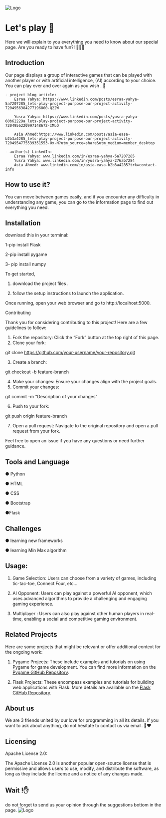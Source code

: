 


![Logo](https://imgur.com/BZOLXin.png)


# Let's play 🥳

Here we will explain to you everything you need to know about our special page. Are you ready to have fun?! 😶‍🌫️🤗 


## Introduction 

Our page displays a group of interactive games that can be played with another player or with artificial intelligence, (AI) according to your choice. You can play over and over again as you wish . 🤞

    - project blog article:
        Esraa Yahya: https://www.linkedin.com/posts/esraa-yahya-5a7207285_lets-play-project-purpose-our-project-activity-7204956384277196800-Q22W
        
        Yusra Yahya: https://www.linkedin.com/posts/yusra-yahya-60b62229a_lets-play-project-purpose-our-project-activity-7204956220997148672-IMLO
        
        Asia Ahmed:https://www.linkedin.com/posts/asia-easa-b2b3a4285_lets-play-project-purpose-our-project-activity-7204954775539351553-Ox-N?utm_source=share&utm_medium=member_desktop
        
    - author(s) LinkedIn:
        Esraa Yahya: www.linkedin.com/in/esraa-yahya-5a7207285
        Yusra Yahya: www.linkedin.com/in/yusra-yahya-276ab7284
        Asia Ahmed: www.linkedin.com/in/asia-easa-b2b3a4285?trk=contact-info
## How to use it?
 You can move between games easily, and if you encounter any difficulty in understanding any game, you can go to the information page to find out everything you need. 




## Installation
   download this in your terminal:

   1-pip install Flask

   2-pip install pygame

   3- pip install numpy

To get started, 
  1. download the project files .

  2. follow the setup instructions to launch the application.

  Once running, open your web browser and go to http://localhost:5000.

 
Contributing

Thank you for considering contributing to this project! Here are a few guidelines to follow:

 1. Fork the repository: Click the “Fork” button at the top right of this page.
 2. Clone your fork:

git clone https://github.com/your-username/your-repository.git


 3. Create a branch:

git checkout -b feature-branch


 4. Make your changes: Ensure your changes align with the project goals.
 5. Commit your changes:

git commit -m "Description of your changes"


 6. Push to your fork:

git push origin feature-branch


 7. Open a pull request: Navigate to the original repository and open a pull request from your fork.

Feel free to open an issue if you have any questions or need further guidance.

## Tools and Language 

● Python 

● HTML 

● CSS

● Bootstrap 

●Flask


## Challenges
● learning new frameworks

● learning Min Max  algorithm



## Usage:

1. Game Selection: Users can choose from a variety of games, including  tic-tac-toe, Connect Four, etc...

2. AI Opponent: Users can play against a powerful AI opponent, which uses advanced algorithms to provide a challenging and engaging gaming experience. 

3. Multiplayer : Users can also play against other human players in real-time, enabling a social and competitive gaming environment.

## Related Projects

Here are some projects that might be relevant or offer additional context for the ongoing work:

1. Pygame Projects: These include examples and tutorials on using Pygame for game development. You can find more information on the [Pygame GitHub Repository](https://github.com/pygame/pygame).

2. Flask Projects: These encompass examples and tutorials for building web applications with Flask. More details are available on the [Flask GitHub Repository](https://github.com/pallets/flask).

   
## About us

We are 3 friends united by our love for programming in all its details. If you want to ask about anything, do not hesitate to contact us via email.  🫡❤️


## Licensing
Apache License 2.0: 

The Apache License 2.0 is another popular open-source license that is permissive and allows users to use, modify, and distribute the software, as long as they include the license and a notice of any changes made.

## Wait !✋️ 

do not forget to send us your opinion through the suggestions bottom in the page. 
                 ![Logo](https://github.com/esrAA312/play/assets/138700352/b28efbf2-f1ec-483c-8eb4-8ab80bba98f3)

